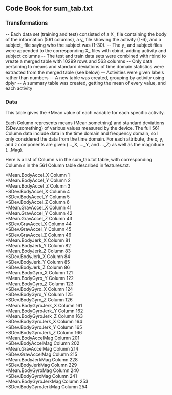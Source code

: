 ## Code Book for sum_tab.txt

### Transformations
-- Each data set (training and test) consisted of a X_ file containing the body of the information (561 columns), a y_ file showing the activity (1-6),  and a subject_ file saying who the subject was (1-30).
-- The y_ and subject files were appended to the corresponding X_ files with cbind, adding activity and subject columns
-- The test and train data sets were combined with rbind to vreate a merged table with 10299 rows and 563 columns
-- Only data pertaining to means and standard deviations of time domain statistics were extracted from the merged table (see below)
-- Activities were given labels rather than numbers
-- A new table was created, grouping by activity using dplyr
-- A summary table was created, getting the mean of every value, and each activity

### Data

This table gives the *Mean value of each variable for each specific activity.

Each  Column  represents  means (Mean.something) and standard deviations (SDev.something) of various values measured by the device. The full 561  Column  data include data in the time domain and frequency domain, so I only considered the data from the time domain. For each attribute, the x, y, and z components are given (..._X, ..._Y, and ..._Z) as well as the magnitude (...Mag).

Here is a list of  Column s in the sum_tab.txt table, with corresponding  Column s in the 561  Column  table described in features.txt.

*Mean.BodyAccel_X  Column 1   
*Mean.BodyAccel_Y  Column 2   
*Mean.BodyAccel_Z  Column 3   
*SDev.BodyAccel_X  Column 4   
*SDev.BodyAccel_Y  Column 5   
*SDev.BodyAccel_Z  Column 6   
*Mean.GravAccel_X  Column 41   
*Mean.GravAccel_Y  Column 42   
*Mean.GravAccel_Z  Column 43   
*SDev.GravAccel_X  Column 44   
*SDev.GravAccel_Y  Column 45   
*SDev.GravAccel_Z  Column 46   
*Mean.BodyJerk_X  Column 81   
*Mean.BodyJerk_Y  Column 82   
*Mean.BodyJerk_Z  Column 83   
*SDev.BodyJerk_X  Column 84   
*SDev.BodyJerk_Y  Column 85   
*SDev.BodyJerk_Z  Column 86   
*Mean.BodyGyro_X  Column 121   
*Mean.BodyGyro_Y  Column 122   
*Mean.BodyGyro_Z  Column 123   
*SDev.BodyGyro_X  Column 124   
*SDev.BodyGyro_Y  Column 125   
*SDev.BodyGyro_Z  Column 126   
*Mean.BodyGyroJerk_X  Column 161   
*Mean.BodyGyroJerk_Y  Column 162   
*Mean.BodyGyroJerk_Z  Column 163    
*SDev.BodyGyroJerk_X  Column 164   
*SDev.BodyGyroJerk_Y  Column 165   
*SDev.BodyGyroJerk_Z  Column 166   
*Mean.BodyAccelMag  Column 201   
*SDev.BodyAccelMag  Column 202   
*Mean.GravAccelMag  Column 214   
*SDev.GravAccelMag  Column 215   
*Mean.BodyJerkMag  Column 228   
*SDev.BodyJerkMag  Column 229   
*Mean.BodyGyroMag  Column 240   
*SDev.BodyGyroMag  Column 241   
*Mean.BodyGyroJerkMag  Column 253   
*SDev.BodyGyroJerkMag  Column 254   